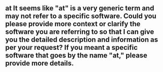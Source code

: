 at
It seems like "at" is a very generic term and may not refer to a specific software. Could you please provide more context or clarify the software you are referring to so that I can give you the detailed description and information as per your request? If you meant a specific software that goes by the name "at," please provide more details.
--------------------------------------
